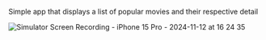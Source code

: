 Simple app that displays a list of popular movies and their respective detail

![Simulator Screen Recording - iPhone 15 Pro - 2024-11-12 at 16 24 35](https://github.com/user-attachments/assets/ea7275fe-bca3-4ae6-9727-02b822d3f2a5)
